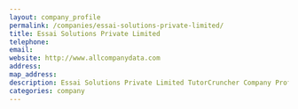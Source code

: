 ```yaml
---
layout: company_profile
permalink: /companies/essai-solutions-private-limited/
title: Essai Solutions Private Limited
telephone: 
email: 
website: http://www.allcompanydata.com
address: 
map_address: 
description: Essai Solutions Private Limited TutorCruncher Company Profile
categories: company
---
```


